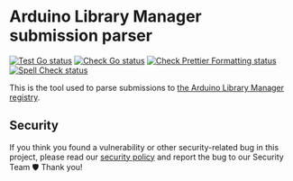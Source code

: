 # Arduino Library Manager submission parser

[![Test Go status](https://github.com/arduino/library-registry-submission-parser/actions/workflows/test-go.yml/badge.svg)](https://github.com/arduino/library-registry-submission-parser/actions/workflows/test-go.yml)
[![Check Go status](https://github.com/arduino/library-registry-submission-parser/actions/workflows/check-go.yml/badge.svg)](https://github.com/arduino/library-registry-submission-parser/actions/workflows/check-go.yml)
[![Check Prettier Formatting status](https://github.com/arduino/library-registry-submission-parser/actions/workflows/check-prettier-formatting.yml/badge.svg)](https://github.com/arduino/library-registry-submission-parser/actions/workflows/check-prettier-formatting.yml)
[![Spell Check status](https://github.com/arduino/library-registry-submission-parser/actions/workflows/spell-check.yml/badge.svg)](https://github.com/arduino/library-registry-submission-parser/actions/workflows/spell-check.yml)

This is the tool used to parse submissions to [the Arduino Library Manager registry](https://github.com/arduino/library-registry).

## Security

If you think you found a vulnerability or other security-related bug in this project, please read our [security policy](https://github.com/arduino/arduino-cli/security/policy) and report the bug to our Security Team 🛡️ Thank you!
